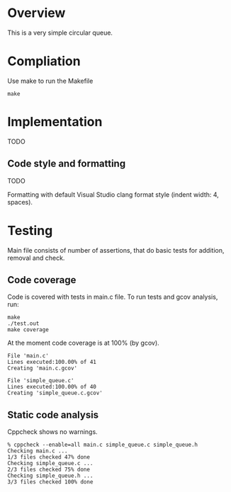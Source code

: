 # Overview
This is a very simple circular queue.

# Compliation
Use make to run the Makefile
```
make
```

# Implementation
TODO

## Code style and formatting
TODO

Formatting with default Visual Studio clang format style (indent width: 4, spaces).


# Testing
Main file consists of number of assertions, that do basic tests for addition, removal and check.


## Code coverage
Code is covered with tests in main.c file.
To run tests and gcov analysis, run:
```
make
./test.out
make coverage
```

At the moment code coverage is at 100% (by gcov).
```
File 'main.c'
Lines executed:100.00% of 41
Creating 'main.c.gcov'

File 'simple_queue.c'
Lines executed:100.00% of 40
Creating 'simple_queue.c.gcov'
```

## Static code analysis
Cppcheck shows no warnings.

```
% cppcheck --enable=all main.c simple_queue.c simple_queue.h
Checking main.c ...
1/3 files checked 47% done
Checking simple_queue.c ...
2/3 files checked 75% done
Checking simple_queue.h ...
3/3 files checked 100% done
```